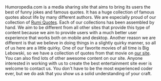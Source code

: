 Humoropedia.com is a media sharing site that aims to bring its users the best of funny jokes and famous quotes. It has a huge collection of famous quotes about life by many different authors. We are especially proud of our collection of [Rumi Quotes](http://humoropedia.com/best-rumi-quotes-on-life-and-love/). Each of our collections has been assembled by hand. We aim to be different from all other sites that provide this type of content because we aim to provide users with a much better user experience that works both on mobile and desktop. Another reason we are different is that we believe in doing things in a slightly quirky manner, so all of us here are a little quirky. One of our favorite movies of all time is Big Lebowski, so we have a collection of quotes from that movie on [our site](http://humoropedia.com/big-lebowski-quotes/). You can also find lots of other awesome content on our site. Anyone interested in working with us to create the best entertainment site ever is welcome to contact us. You don't have to be the most experienced coder ever, but we do ask that you show us a solid understanding of your craft.
